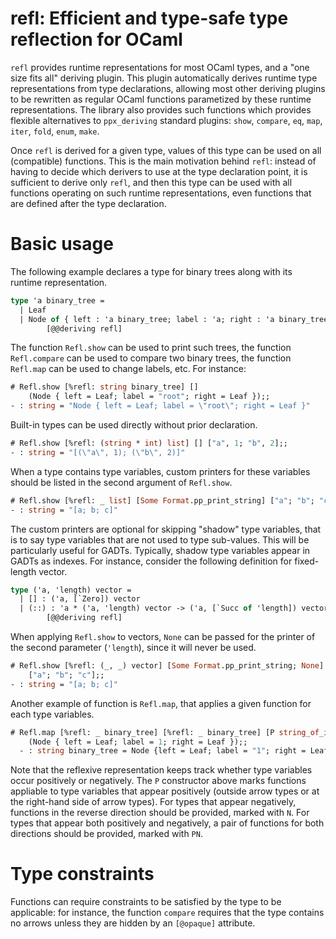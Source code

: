 # refl: Efficient and type-safe type reflection for OCaml

`refl` provides runtime representations for most OCaml types, and a
"one size fits all" deriving plugin.
This plugin automatically derives runtime type
representations from type declarations, allowing most other deriving
plugins to be rewritten as regular OCaml functions parametized by
these runtime representations.
The library also provides such functions which provides flexible
alternatives to `ppx_deriving` standard plugins: `show`, `compare`,
`eq`, `map`, `iter`, `fold`, `enum`, `make`.

Once `refl` is derived for a given type, values of this type can be
used on all (compatible) functions. This is the main motivation behind
`refl`: instead of having to decide which derivers to use at the
type declaration point, it is sufficient to derive only `refl`, and
then this type can be used with all functions operating on such
runtime representations, even functions that are defined after the
type declaration.

# Basic usage

The following example declares a type for binary trees along with its
runtime representation.

```ocaml
type 'a binary_tree =
  | Leaf
  | Node of { left : 'a binary_tree; label : 'a; right : 'a binary_tree }
        [@@deriving refl]
```

The function `Refl.show` can be used to print such trees, the function
`Refl.compare` can be used to compare two binary trees, the function
`Refl.map` can be used to change labels, etc. For instance:

```ocaml
# Refl.show [%refl: string binary_tree] []
    (Node { left = Leaf; label = "root"; right = Leaf });;
- : string = "Node { left = Leaf; label = \"root\"; right = Leaf }"
```

Built-in types can be used directly without prior declaration.

```ocaml
# Refl.show [%refl: (string * int) list] [] ["a", 1; "b", 2];;
- : string = "[(\"a\", 1); (\"b\", 2)]"
```

When a type contains type variables, custom printers for these
variables should be listed in the second argument of `Refl.show`.

```ocaml
# Refl.show [%refl: _ list] [Some Format.pp_print_string] ["a"; "b"; "c"];;
- : string = "[a; b; c]"
```

The custom printers are optional for skipping "shadow" type variables,
that is to say type variables that are not used to type
sub-values. This will be particularly useful for GADTs.
Typically, shadow type variables appear in GADTs as
indexes. For instance, consider the following definition for
fixed-length vector.

```ocaml
type ('a, 'length) vector =
  | [] : ('a, [`Zero]) vector
  | (::) : 'a * ('a, 'length) vector -> ('a, [`Succ of 'length]) vector
        [@@deriving refl]
```

When applying `Refl.show` to vectors, `None` can be passed for the printer
of the second parameter (`'length`), since it will never be used.

```ocaml
# Refl.show [%refl: (_, _) vector] [Some Format.pp_print_string; None]
    ["a"; "b"; "c"];;
- : string = "[a; b; c]"
```

Another example of function is `Refl.map`, that applies a given
function for each type variables.

```ocaml
# Refl.map [%refl: _ binary_tree] [%refl: _ binary_tree] [P string_of_int]
    (Node { left = Leaf; label = 1; right = Leaf });;
  - : string binary_tree = Node {left = Leaf; label = "1"; right = Leaf}
```

Note that the reflexive representation keeps track whether type variables
occur positively or negatively.
The `P` constructor above marks functions appliable to type variables that
appear positively (outside arrow types or at the right-hand side of arrow types).
For types that appear negatively, functions in the reverse direction should be
provided, marked with `N`.
For types that appear both positively and negatively, a pair of functions for
both directions should be provided, marked with `PN`.

# Type constraints

Functions can require constraints to be satisfied by the type to be
applicable: for instance, the function `compare` requires that the
type contains no arrows unless they are hidden by an `[@opaque]`
attribute.
